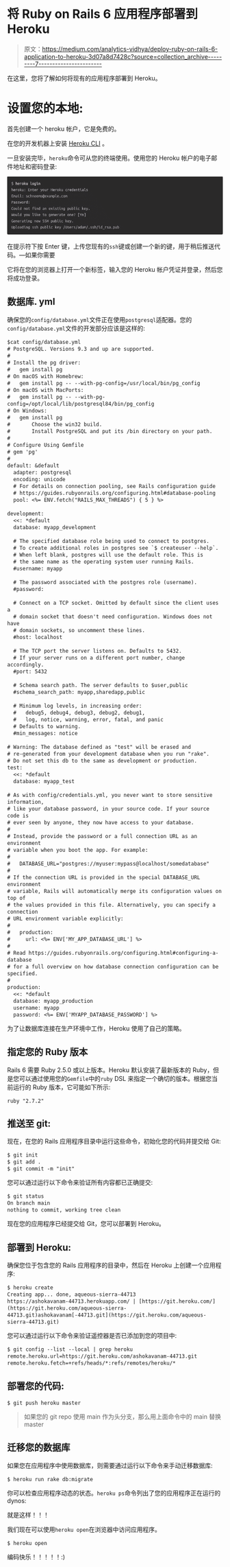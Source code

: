 # 将 Ruby on Rails 6 应用程序部署到 Heroku

> 原文：<https://medium.com/analytics-vidhya/deploy-ruby-on-rails-6-application-to-heroku-3d07a8d7428c?source=collection_archive---------7----------------------->

在这里，您将了解如何将现有的应用程序部署到 Heroku。

# **设置您的本地:**

首先创建一个 heroku 帐户，它是免费的。

在您的开发机器上安装 [Heroku CLI](https://devcenter.heroku.com/articles/heroku-cli#download-and-install) 。

一旦安装完毕，`heroku`命令可从您的终端使用。使用您的 Heroku 帐户的电子邮件地址和密码登录:

![](img/eecf8370b9b47b5b808340500b6c8ef3.png)

在提示符下按 Enter 键，上传您现有的`ssh`键或创建一个新的键，用于稍后推送代码。—如果你需要

它将在您的浏览器上打开一个新标签，输入您的 Heroku 帐户凭证并登录，然后您将成功登录。

## 数据库. yml

确保您的`config/database.yml`文件正在使用`postgresql`适配器。您的`config/database.yml`文件的开发部分应该是这样的:

```
$cat config/database.yml
# PostgreSQL. Versions 9.3 and up are supported.
#
# Install the pg driver:
#   gem install pg
# On macOS with Homebrew:
#   gem install pg -- --with-pg-config=/usr/local/bin/pg_config
# On macOS with MacPorts:
#   gem install pg -- --with-pg-config=/opt/local/lib/postgresql84/bin/pg_config
# On Windows:
#   gem install pg
#       Choose the win32 build.
#       Install PostgreSQL and put its /bin directory on your path.
#
# Configure Using Gemfile
# gem 'pg'
#
default: &default
  adapter: postgresql
  encoding: unicode
  # For details on connection pooling, see Rails configuration guide
  # https://guides.rubyonrails.org/configuring.html#database-pooling
  pool: <%= ENV.fetch("RAILS_MAX_THREADS") { 5 } %>

development:
  <<: *default
  database: myapp_development

  # The specified database role being used to connect to postgres.
  # To create additional roles in postgres see `$ createuser --help`.
  # When left blank, postgres will use the default role. This is
  # the same name as the operating system user running Rails.
  #username: myapp

  # The password associated with the postgres role (username).
  #password:

  # Connect on a TCP socket. Omitted by default since the client uses a
  # domain socket that doesn't need configuration. Windows does not have
  # domain sockets, so uncomment these lines.
  #host: localhost

  # The TCP port the server listens on. Defaults to 5432.
  # If your server runs on a different port number, change accordingly.
  #port: 5432

  # Schema search path. The server defaults to $user,public
  #schema_search_path: myapp,sharedapp,public

  # Minimum log levels, in increasing order:
  #   debug5, debug4, debug3, debug2, debug1,
  #   log, notice, warning, error, fatal, and panic
  # Defaults to warning.
  #min_messages: notice

# Warning: The database defined as "test" will be erased and
# re-generated from your development database when you run "rake".
# Do not set this db to the same as development or production.
test:
  <<: *default
  database: myapp_test

# As with config/credentials.yml, you never want to store sensitive information,
# like your database password, in your source code. If your source code is
# ever seen by anyone, they now have access to your database.
#
# Instead, provide the password or a full connection URL as an environment
# variable when you boot the app. For example:
#
#   DATABASE_URL="postgres://myuser:mypass@localhost/somedatabase"
#
# If the connection URL is provided in the special DATABASE_URL environment
# variable, Rails will automatically merge its configuration values on top of
# the values provided in this file. Alternatively, you can specify a connection
# URL environment variable explicitly:
#
#   production:
#     url: <%= ENV['MY_APP_DATABASE_URL'] %>
#
# Read https://guides.rubyonrails.org/configuring.html#configuring-a-database
# for a full overview on how database connection configuration can be specified.
#
production:
  <<: *default
  database: myapp_production
  username: myapp
  password: <%= ENV['MYAPP_DATABASE_PASSWORD'] %>
```

为了让数据库连接在生产环境中工作，Heroku 使用了自己的策略。

## 指定您的 Ruby 版本

Rails 6 需要 Ruby 2.5.0 或以上版本。Heroku 默认安装了最新版本的 Ruby，但是您可以通过使用您的`Gemfile`中的`ruby` DSL 来指定一个确切的版本。根据您当前运行的 Ruby 版本，它可能如下所示:

```
ruby "2.7.2"
```

## 推送至 git:

现在，在您的 Rails 应用程序目录中运行这些命令，初始化您的代码并提交给 Git:

```
$ git init
$ git add .
$ git commit -m "init"
```

您可以通过运行以下命令来验证所有内容都已正确提交:

```
$ git status
On branch main
nothing to commit, working tree clean
```

现在您的应用程序已经提交给 Git，您可以部署到 Heroku。

## 部署到 Heroku:

确保您位于包含您的 Rails 应用程序的目录中，然后在 Heroku 上创建一个应用程序:

```
$ heroku create
Creating app... done, aqueous-sierra-44713
https://ashokavanam-44713.herokuapp.com/ | [https://git.heroku.com/](https://git.heroku.com/aqueous-sierra-44713.git)ashokavanam[-44713.git](https://git.heroku.com/aqueous-sierra-44713.git)
```

您可以通过运行以下命令来验证遥控器是否已添加到您的项目中:

```
$ git config --list --local | grep heroku
remote.heroku.url=https://git.heroku.com/ashokavanam-44713.git
remote.heroku.fetch=+refs/heads/*:refs/remotes/heroku/*
```

## 部署您的代码:

```
$ git push heroku master
```

> 如果您的 git repo 使用 main 作为头分支，那么用上面命令中的 main 替换 master

## 迁移您的数据库

如果您在应用程序中使用数据库，则需要通过运行以下命令来手动迁移数据库:

```
$ heroku run rake db:migrate
```

你可以检查应用程序动态的状态。`heroku ps`命令列出了您的应用程序正在运行的 dynos:

就是这样！！！

我们现在可以使用`heroku open`在浏览器中访问应用程序。

```
$ heroku open
```

编码快乐！！！！！:)